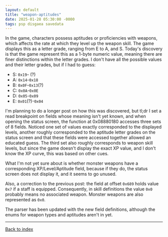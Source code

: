 ```yaml
---
layout: default
title: "weapon-aptitudes"
date: 2025-01-28 05:30:00 -0000
tags: psp disgaea savedata
---
```


In the game, characters possess aptitudes or proficiencies with weapons, which affects the rate at which they level up the weapon skill. The game displays this as a letter grade, ranging from E to A, and S. Today's discovery is that the game represent this as a 1-byte numeric value, meaning there are finer distinctions within the letter grades. I don't have all the possible values and their letter grades, but if I had to guess:

- S: `0x19`- (?)
- A: `0x14`-`0x18`
- B: `0x0F`-`0x13`(?)
- C: `0x0A`-`0x0E`
- D: `0x05`-`0x09`
- E: `0x01`(?)-`0x04`

I'm planning to do a longer post on how this was discovered, but tl;dr I set a read breakpoint on fields whose meaning isn't yet known, and when opening the status screen, the function at 0x08880180 accesses three sets of 8 fields. Noticed one set of values exactly corresponded to the displayed levels, another roughly corresponded to the aptitude letter grades on the status screen and that these fields were accessed together allowed an educated guess. The third set also roughly corresponds to weapon skill levels, but since the game doesn't display the exact XP value, and I don't know the XP curve, this was based on other cues.

What I'm not yet sure about is whether monster weapons have a corresponding XP/Level/Aptitude field, because if they do, the status screen does not display it, and it seems to go unused.

Also, a correction to the previous post: the field at offset `0x689` holds value `0x7` if a staff is equipped. Consequently, in skill definitions the value `0x0` probably means no associated weapon. Monster weapons are also represented as `0x0`.

The parser has been updated with the new field definitions, although the enums for weapon types and aptitudes aren't in yet.

----

[Back to index](/breaking-videogames/)